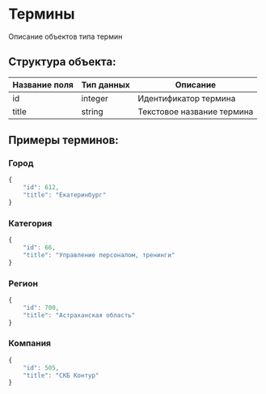 # Термины

Описание объектов типа термин

## Структура объекта:

Название поля | Тип данных | Описание
------------ | ------------- | -------------
id | integer | Идентификатор термина
title | string | Текстовое название термина

## Примеры терминов:

### Город

```javascript
{
    "id": 612,
    "title": "Екатеринбург"
}
```

### Категория

```javascript
{
    "id": 66,
    "title": "Управление персоналом, тренинги"
}
```

### Регион

```javascript
{
    "id": 700,
    "title": "Астраханская область"
}
```

### Компания

```javascript
{
    "id": 505,
    "title": "СКБ Контур"
}
```
